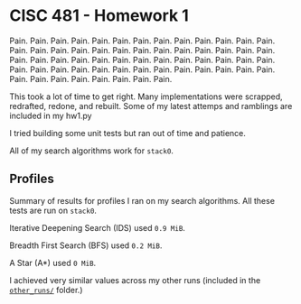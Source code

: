 # CISC 481 - Homework 1

Pain. Pain. Pain. Pain. Pain. Pain. Pain. Pain. Pain. Pain. Pain. Pain. Pain. Pain. Pain. Pain. Pain. Pain. Pain. Pain. Pain. Pain. Pain. Pain. Pain. Pain. Pain. Pain. Pain. Pain. Pain. Pain. Pain. Pain. Pain. Pain. Pain. Pain. Pain. Pain. Pain. Pain. Pain. Pain. Pain. Pain. Pain. Pain. Pain. Pain. Pain. Pain. Pain. Pain. Pain. Pain. Pain. Pain. Pain. Pain. 

This took a lot of time to get right. Many implementations were scrapped, 
redrafted, redone, and rebuilt. Some of my latest attemps and ramblings are 
included in my hw1.py

I tried building some unit tests but ran out of time and patience.

All of my search algorithms work for `stack0`.

## Profiles

Summary of results for profiles I ran on my search algorithms. All these 
tests are run on `stack0`.

Iterative Deepening Search (IDS) used `0.9 MiB`.

Breadth First Search (BFS) used `0.2 MiB`.

A Star (A*) used `0 MiB`.

I achieved very similar values across my other runs (included in the 
[`other_runs/`](other_runs) folder.)
